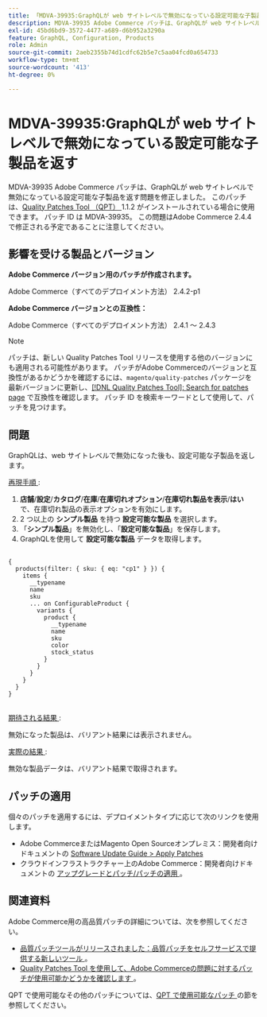 ```yaml
---
title: 「MDVA-39935:GraphQLが web サイトレベルで無効になっている設定可能な子製品を返す」
description: MDVA-39935 Adobe Commerce パッチは、GraphQLが web サイトレベルで無効になっている設定可能な子製品を返す問題を修正しました。 このパッチは、[Quality Patches Tool （QPT） ] （https://experienceleague.adobe.com/ja/docs/commerce-operations/upgrade-guide/patches/overview） 1.1.2 がインストールされている場合に利用できます。 パッチ ID は MDVA-39935。 この問題はAdobe Commerce 2.4.4 で修正される予定であることに注意してください。
exl-id: 45bd6bd9-3572-4477-a689-d6b952a3290a
feature: GraphQL, Configuration, Products
role: Admin
source-git-commit: 2aeb2355b74d1cdfc62b5e7c5aa04fcd0a654733
workflow-type: tm+mt
source-wordcount: '413'
ht-degree: 0%

---
```


# MDVA-39935:GraphQLが web サイトレベルで無効になっている設定可能な子製品を返す

MDVA-39935 Adobe Commerce パッチは、GraphQLが web サイトレベルで無効になっている設定可能な子製品を返す問題を修正しました。 このパッチは、[Quality Patches Tool （QPT） ](https://experienceleague.adobe.com/ja/docs/commerce-operations/upgrade-guide/patches/overview)1.1.2 がインストールされている場合に使用できます。 パッチ ID は MDVA-39935。 この問題はAdobe Commerce 2.4.4 で修正される予定であることに注意してください。

## 影響を受ける製品とバージョン

**Adobe Commerce バージョン用のパッチが作成されます。**

Adobe Commerce（すべてのデプロイメント方法） 2.4.2-p1

**Adobe Commerce バージョンとの互換性：**

Adobe Commerce（すべてのデプロイメント方法） 2.4.1 ～ 2.4.3

>[!NOTE]
>
>パッチは、新しい Quality Patches Tool リリースを使用する他のバージョンにも適用される可能性があります。 パッチがAdobe Commerceのバージョンと互換性があるかどうかを確認するには、`magento/quality-patches` パッケージを最新バージョンに更新し、[[!DNL Quality Patches Tool]: Search for patches page](https://experienceleague.adobe.com/tools/commerce-quality-patches/index.html?lang=ja) で互換性を確認します。 パッチ ID を検索キーワードとして使用して、パッチを見つけます。

## 問題

GraphQLは、web サイトレベルで無効になった後も、設定可能な子製品を返します。

<u> 再現手順 </u>:

1. **店舗**/**設定**/**カタログ**/**在庫**/**在庫切れオプション**/**在庫切れ製品を表示**/**はい** で、在庫切れ製品の表示オプションを有効にします。
1. 2 つ以上の **シンプル製品** を持つ **設定可能な製品** を選択します。
1. 「**シンプル製品**」を無効化し、「**設定可能な製品**」を保存します。
1. GraphQLを使用して **設定可能な製品** データを取得します。

<pre>
  <code class="language-graphql">
&lbrace;
  products(filter: { sku: { eq: "cp1" } }) &lbrace;
    items &lbrace;
      __typename
      name
      sku
      ... on ConfigurableProduct &lbrace;
        variants &lbrace;
          product &lbrace;
            __typename
            name
            sku
            color
            stock_status
          &rbrace;
        &rbrace;
      &rbrace;
    &rbrace;
  &rbrace;
&rbrace;
</code>
</pre>

<u> 期待される結果 </u>:

無効になった製品は、バリアント結果には表示されません。

<u> 実際の結果 </u>:

無効な製品データは、バリアント結果で取得されます。

## パッチの適用

個々のパッチを適用するには、デプロイメントタイプに応じて次のリンクを使用します。

* Adobe CommerceまたはMagento Open Sourceオンプレミス：開発者向けドキュメントの [Software Update Guide > Apply Patches](https://experienceleague.adobe.com/ja/docs/commerce-operations/tools/quality-patches-tool/usage)
* クラウドインフラストラクチャー上のAdobe Commerce：開発者向けドキュメントの [ アップグレードとパッチ/パッチの適用 ](https://experienceleague.adobe.com/ja/docs/commerce-cloud-service/user-guide/develop/upgrade/apply-patches)。

## 関連資料

Adobe Commerce用の高品質パッチの詳細については、次を参照してください。

* [ 品質パッチツールがリリースされました：品質パッチをセルフサービスで提供する新しいツール ](/help/announcements/adobe-commerce-announcements/magento-quality-patches-released-new-tool-to-self-serve-quality-patches.md)。
* [Quality Patches Tool を使用して、Adobe Commerceの問題に対するパッチが使用可能かどうかを確認します ](/help/support-tools/patches-available-in-qpt-tool/check-patch-for-magento-issue-with-magento-quality-patches.md)。

QPT で使用可能なその他のパッチについては、[QPT で使用可能なパッチ ](https://support.magento.com/hc/en-us/sections/360010506631-Patches-available-in-QPT-tool-) の節を参照してください。

